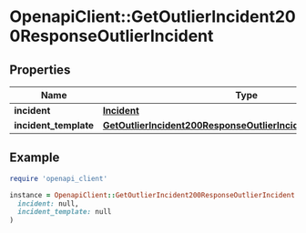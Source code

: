 # OpenapiClient::GetOutlierIncident200ResponseOutlierIncident

## Properties

| Name | Type | Description | Notes |
| ---- | ---- | ----------- | ----- |
| **incident** | [**Incident**](Incident.md) |  | [optional] |
| **incident_template** | [**GetOutlierIncident200ResponseOutlierIncidentIncidentTemplate**](GetOutlierIncident200ResponseOutlierIncidentIncidentTemplate.md) |  | [optional] |

## Example

```ruby
require 'openapi_client'

instance = OpenapiClient::GetOutlierIncident200ResponseOutlierIncident.new(
  incident: null,
  incident_template: null
)
```

